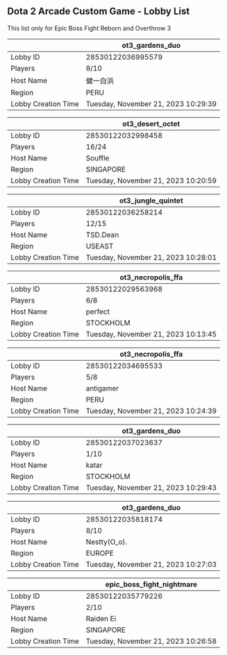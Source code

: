 ## Dota 2 Arcade Custom Game - Lobby List

This list only for Epic Boss Fight Reborn and Overthrow 3

|  | ot3_gardens_duo |
| ------ | ------ |
| Lobby ID | 28530122036995579 |
| Players | 8/10 |
| Host Name | 健一白浜 |
| Region | PERU |
| Lobby Creation Time | Tuesday, November 21, 2023 10:29:39 |


|  | ot3_desert_octet |
| ------ | ------ |
| Lobby ID | 28530122032998458 |
| Players | 16/24 |
| Host Name | Souffle |
| Region | SINGAPORE |
| Lobby Creation Time | Tuesday, November 21, 2023 10:20:59 |


|  | ot3_jungle_quintet |
| ------ | ------ |
| Lobby ID | 28530122036258214 |
| Players | 12/15 |
| Host Name | TSD.Dean |
| Region | USEAST |
| Lobby Creation Time | Tuesday, November 21, 2023 10:28:01 |


|  | ot3_necropolis_ffa |
| ------ | ------ |
| Lobby ID | 28530122029563968 |
| Players | 6/8 |
| Host Name | perfect |
| Region | STOCKHOLM |
| Lobby Creation Time | Tuesday, November 21, 2023 10:13:45 |


|  | ot3_necropolis_ffa |
| ------ | ------ |
| Lobby ID | 28530122034695533 |
| Players | 5/8 |
| Host Name | antigamer |
| Region | PERU |
| Lobby Creation Time | Tuesday, November 21, 2023 10:24:39 |


|  | ot3_gardens_duo |
| ------ | ------ |
| Lobby ID | 28530122037023637 |
| Players | 1/10 |
| Host Name | katar |
| Region | STOCKHOLM |
| Lobby Creation Time | Tuesday, November 21, 2023 10:29:43 |


|  | ot3_gardens_duo |
| ------ | ------ |
| Lobby ID | 28530122035818174 |
| Players | 8/10 |
| Host Name | Nestty(O_o). |
| Region | EUROPE |
| Lobby Creation Time | Tuesday, November 21, 2023 10:27:03 |


|  | epic_boss_fight_nightmare |
| ------ | ------ |
| Lobby ID | 28530122035779226 |
| Players | 2/10 |
| Host Name | Raiden Ei |
| Region | SINGAPORE |
| Lobby Creation Time | Tuesday, November 21, 2023 10:26:58 |


